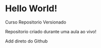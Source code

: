 # Hello World!
 Curso Repositorio Versionado

 Repositorio criado durante uma aula ao vivo!

Add direto do Github
